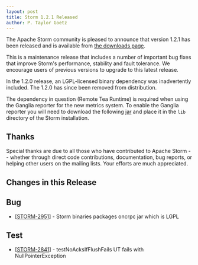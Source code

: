 ```yaml
---
layout: post
title: Storm 1.2.1 Released
author: P. Taylor Goetz
---
```


The Apache Storm community is pleased to announce that version 1.2.1 has been released and is available from [the downloads page](/downloads.html).

This is a maintenance release that includes a number of important bug fixes that improve Storm's performance, stability and fault tolerance. We encourage users of previous versions to upgrade to this latest release.

In the 1.2.0 release, an LGPL-licensed binary dependency was inadvertently included. The 1.2.0 has since been removed from distribution.

The dependency in question (Remote Tea Runtime) is required when using the Ganglia reporter for the new metrics system. To enable the Ganglia reporter you will need to download the following [jar](http://central.maven.org/maven2/org/acplt/oncrpc/1.0.7/oncrpc-1.0.7.jar) and place it in the `lib` directory of the Storm installation.


Thanks
------
Special thanks are due to all those who have contributed to Apache Storm -- whether through direct code contributions, documentation, bug reports, or helping other users on the mailing lists. Your efforts are much appreciated.


Changes in this Release
---------

<h2>Bug</h2>
<ul>
<li>[<a href="https://issues.apache.org/jira/browse/STORM-2951">STORM-2951</a>] - Storm binaries packages oncrpc jar which is LGPL </li>
</ul>
<h2>Test</h2>
<ul>
<li>[<a href="https://issues.apache.org/jira/browse/STORM-2841">STORM-2841</a>] - testNoAcksIfFlushFails UT fails with NullPointerException</li>
</ul>

